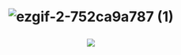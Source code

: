 
<h1 align="center"> 
  
  ![ezgif-2-752ca9a787 (1)](https://user-images.githubusercontent.com/80879010/200408831-2033ab09-c2a0-49bb-bf87-37cfbc84b6cd.gif)
  <!--[![](https://steins-gate-visitor-count.greenhandatsjtu.repl.co/teachmetw?ratio=0.75)](https://github.com/greenhandatsjtu/steins-gate-visitor-count)-->
  [![](https://counter-remd.onrender.com/teachmetw)](https://github.com/TeachMeTW/steins-gate-visitor-count)
  
</h1>
